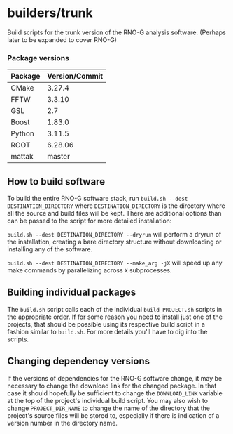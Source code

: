 # builders/trunk

Build scripts for the trunk version of the RNO-G analysis software.
(Perhaps later to be expanded to cover RNO-G)

### Package versions

| Package            | Version/Commit   |
| ------------------ | ---------------- |
| CMake              | 3.27.4           |
| FFTW               | 3.3.10           |
| GSL                | 2.7              |
| Boost              | 1.83.0           |
| Python             | 3.11.5           |
| ROOT               | 6.28.06          |
| mattak             | master           |

## How to build software

To build the entire RNO-G software stack, run `build.sh --dest DESTINATION_DIRECTORY` where `DESTINATION_DIRECTORY` is the directory where all the source and build files will be kept. There are additional options than can be passed to the script for more detailed installation:

`build.sh --dest DESTINATION_DIRECTORY --dryrun` will perform a dryrun of the installation, creating a bare directory structure without downloading or installing any of the software.

`build.sh --dest DESTINATION_DIRECTORY --make_arg -jX` will speed up any make commands by parallelizing across `X` subprocesses.


## Building individual packages

The `build.sh` script calls each of the individual `build_PROJECT.sh` scripts in the appropriate order. If for some reason you need to install just one of the projects, that should be possible using its respective build script in a fashion similar to `build.sh`. For more details you'll have to dig into the scripts.


## Changing dependency versions

If the versions of dependencies for the RNO-G software change, it may be necessary to change the download link for the changed package. In that case it should hopefully be sufficient to change the `DOWNLOAD_LINK` variable at the top of the project's individual build script. You may also wish to change `PROJECT_DIR_NAME` to change the name of the directory that the project's source files will be stored to, especially if there is indication of a version number in the directory name.
